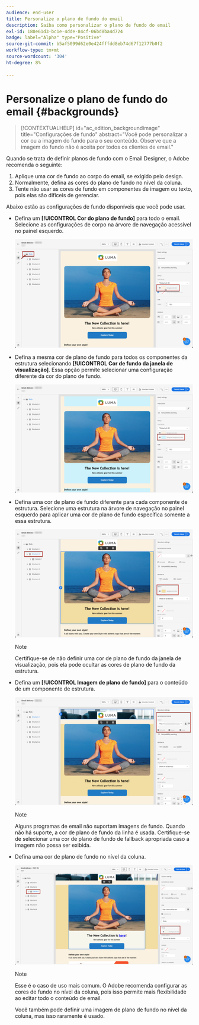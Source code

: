 ```yaml
---
audience: end-user
title: Personalize o plano de fundo do email
description: Saiba como personalizar o plano de fundo do email
exl-id: 180e61d3-bc1e-4dde-84cf-06bd8ba4d724
badge: label="Alpha" type="Positive"
source-git-commit: b5af5099d62e0e424fffdd8eb74d67f12777b0f2
workflow-type: tm+mt
source-wordcount: '304'
ht-degree: 8%

---
```


# Personalize o plano de fundo do email {#backgrounds}

>[!CONTEXTUALHELP]
>id="ac_edition_backgroundimage"
>title="Configurações de fundo"
>abstract="Você pode personalizar a cor ou a imagem do fundo para o seu conteúdo. Observe que a imagem do fundo não é aceita por todos os clientes de email."

Quando se trata de definir planos de fundo com o Email Designer, o Adobe recomenda o seguinte:

1. Aplique uma cor de fundo ao corpo do email, se exigido pelo design.
1. Normalmente, defina as cores do plano de fundo no nível da coluna.
1. Tente não usar as cores de fundo em componentes de imagem ou texto, pois elas são difíceis de gerenciar.

Abaixo estão as configurações de fundo disponíveis que você pode usar.

* Defina um **[!UICONTROL Cor do plano de fundo]** para todo o email. Selecione as configurações de corpo na árvore de navegação acessível no painel esquerdo.

   ![](assets/background_1.png)

* Defina a mesma cor de plano de fundo para todos os componentes da estrutura selecionando **[!UICONTROL Cor de fundo da janela de visualização]**. Essa opção permite selecionar uma configuração diferente da cor do plano de fundo.

   ![](assets/background_2.png)

* Defina uma cor de plano de fundo diferente para cada componente de estrutura. Selecione uma estrutura na árvore de navegação no painel esquerdo para aplicar uma cor de plano de fundo específica somente a essa estrutura.

   ![](assets/background_3.png)

   >[!NOTE]
   >
   >Certifique-se de não definir uma cor de plano de fundo da janela de visualização, pois ela pode ocultar as cores de plano de fundo da estrutura.

* Defina um **[!UICONTROL Imagem de plano de fundo]** para o conteúdo de um componente de estrutura.

   ![](assets/background_4.png)

   >[!NOTE]
   >
   >Alguns programas de email não suportam imagens de fundo. Quando não há suporte, a cor de plano de fundo da linha é usada. Certifique-se de selecionar uma cor de plano de fundo de fallback apropriada caso a imagem não possa ser exibida.

* Defina uma cor de plano de fundo no nível da coluna.

   ![](assets/background_5.png)

   >[!NOTE]
   >
   >Esse é o caso de uso mais comum. O Adobe recomenda configurar as cores de fundo no nível da coluna, pois isso permite mais flexibilidade ao editar todo o conteúdo de email.

   Você também pode definir uma imagem de plano de fundo no nível da coluna, mas isso raramente é usado.
